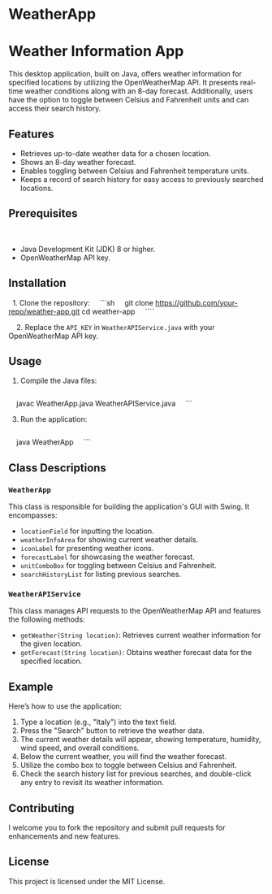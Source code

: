 # WeatherApp
# Weather Information App

This desktop application, built on Java, offers weather information for specified locations by utilizing the OpenWeatherMap API. It presents real-time weather conditions along with an 8-day forecast. Additionally, users have the option to toggle between Celsius and Fahrenheit units and can access their search history.

## Features

- Retrieves up-to-date weather data for a chosen location.
- Shows an 8-day weather forecast.
- Enables toggling between Celsius and Fahrenheit temperature units.
- Keeps a record of search history for easy access to previously searched locations.

## Prerequisites
  
- Java Development Kit (JDK) 8 or higher.
- OpenWeatherMap API key.

## Installation

  1. Clone the repository:
    ```sh
    git clone https://github.com/your-repo/weather-app.git
cd weather-app
    ````

    2. Replace the `API_KEY` in `WeatherAPIService.java` with your OpenWeatherMap API key.
 
## Usage

1. Compile the Java files:

   ```sh
    javac WeatherApp.java WeatherAPIService.java
    ```

3. Run the application:

   ```sh
    java WeatherApp
    ```

## Class Descriptions

### `WeatherApp`

This class is responsible for building the application's GUI with Swing. It encompasses:

- `locationField` for inputting the location.
- `weatherInfoArea` for showing current weather details.
- `iconLabel` for presenting weather icons.
- `forecastLabel` for showcasing the weather forecast.
- `unitComboBox` for toggling between Celsius and Fahrenheit.
- `searchHistoryList` for listing previous searches.

### `WeatherAPIService`

This class manages API requests to the OpenWeatherMap API and features the following methods:

- `getWeather(String location)`: Retrieves current weather information for the given location.
- `getForecast(String location)`: Obtains weather forecast data for the specified location.

## Example

Here’s how to use the application:

1. Type a location (e.g., "Italy") into the text field.
2. Press the "Search" button to retrieve the weather data.
3. The current weather details will appear, showing temperature, humidity, wind speed, and overall conditions.
4. Below the current weather, you will find the weather forecast.
5. Utilize the combo box to toggle between Celsius and Fahrenheit.
6. Check the search history list for previous searches, and double-click any entry to revisit its weather information.

## Contributing

I welcome you to fork the repository and submit pull requests for enhancements and new features.

## License

This project is licensed under the MIT License.
  
